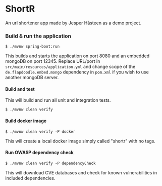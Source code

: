 # ShortR

An url shortener app made by Jesper Håsteen as a demo project.

### Build & run the application
```shell script
$ ./mvnw spring-boot:run
``` 
This builds and starts the application on port 8080 and an embedded mongoDB on port 12345. 
Replace URL/port in `src/main/resources/application.yml` and change scope of the `de.flapdoodle.embed.mongo` dependency 
in `pom.xml` if you wish to use another mongoDB server.

#### Build and test
This will build and run all unit and integration tests. 
```shell script
$ ./mvnw clean verify
```

#### Build docker image
```shell script
$ ./mvnw clean verify -P docker
``` 
This will create a local docker image simply called "shortr" with no tags.

#### Run OWASP dependency check
```shell script
$ ./mvnw clean verify -P dependencyCheck
``` 
This will download CVE databases and check for known vulnerabilities in included dependencies.

